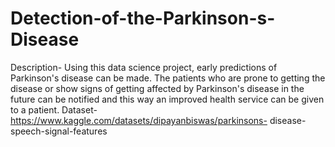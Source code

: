 # Detection-of-the-Parkinson-s-Disease
Description- Using this data science project, early predictions of Parkinson's  disease can be made. The patients who are prone to getting the disease or  show signs of getting affected by Parkinson's disease in the future can be  notified and this way an improved health service can be given to a patient. 
Dataset- https://www.kaggle.com/datasets/dipayanbiswas/parkinsons- 
disease-speech-signal-features 
